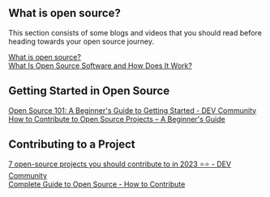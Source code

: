 ## What is open source?
<p>This section consists of some blogs and videos that you should read before heading towards your open source journey.
</p>

[What is open source?](https://opensource.com/resources/what-open-source/)
<br>
[What Is Open Source Software and How Does It Work?](https://www.synopsys.com/glossary/what-is-open-source-software.html/)

## Getting Started in Open Source
<p>
  
[Open Source 101: A Beginner's Guide to Getting Started - DEV Community]([url](https://dev.to/opensauced/open-source-101-a-beginners-guide-to-getting-started-37fb)https://dev.to/opensauced/open-source-101-a-beginners-guide-to-getting-started-37fb)
<br>
[How to Contribute to Open Source Projects – A Beginner's Guide]([url](https://www.freecodecamp.org/news/how-to-contribute-to-open-source-projects-beginners-guide/)https://www.freecodecamp.org/news/how-to-contribute-to-open-source-projects-beginners-guide/)

</p>

## Contributing to a Project
<p>
  
[7 open-source projects you should contribute to in 2023 ⭐️⭐️ - DEV Community]([url](https://dev.to/github20k/7-open-source-projects-you-should-contribute-to-in-2023-1nph)https://dev.to/github20k/7-open-source-projects-you-should-contribute-to-in-2023-1nph)
<br>
[Complete Guide to Open Source - How to Contribute]([url](https://www.youtube.com/watch?v=yzeVMecydCE&ab_channel=freeCodeCamp.org)https://www.youtube.com/watch?v=yzeVMecydCE&ab_channel=freeCodeCamp.org)

</p>
